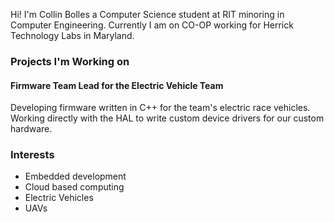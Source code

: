 Hi! I'm Collin Bolles a Computer Science student at RIT minoring in Computer Engineering. Currently I am on CO-OP working for Herrick Technology Labs in Maryland.

### Projects I'm Working on
#### Firmware Team Lead for the Electric Vehicle Team
Developing firmware written in C++ for the team's electric race vehicles. Working
directly with the HAL to write custom device drivers for our custom hardware.

### Interests
* Embedded development
* Cloud based computing
* Electric Vehicles
* UAVs